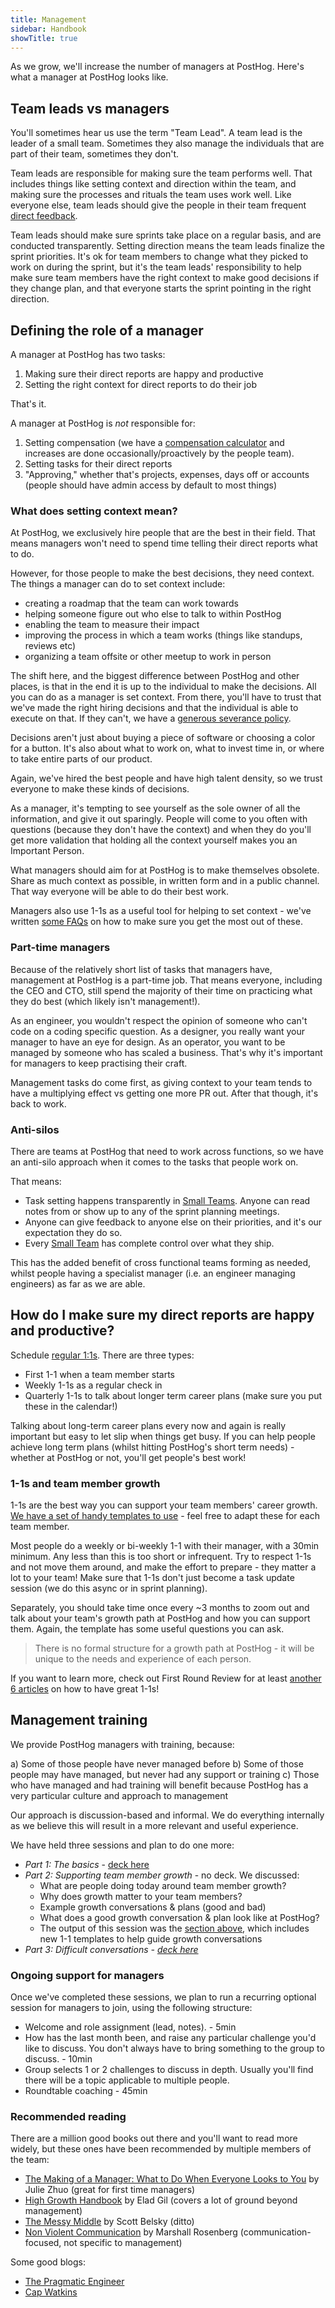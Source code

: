```yaml
---
title: Management
sidebar: Handbook
showTitle: true
---
```


As we grow, we'll increase the number of managers at PostHog. Here's what a manager at PostHog looks like.

## Team leads vs managers

You'll sometimes hear us use the term "Team Lead". A team lead is the leader of a small team. Sometimes they also manage the individuals that are part of their team, sometimes they don't.

Team leads are responsible for making sure the team performs well. That includes things like setting context and direction within the team, and making sure the processes and rituals the team uses work well. Like everyone else, team leads should give the people in their team frequent [direct feedback](/handbook/people/feedback).

Team leads should make sure sprints take place on a regular basis, and are conducted transparently. Setting direction means the team leads finalize the sprint priorities. It's ok for team members to change what they picked to work on during the sprint, but it's the team leads' responsibility to help make sure team members have the right context to make good decisions if they change plan, and that everyone starts the sprint pointing in the right direction.

## Defining the role of a manager

A manager at PostHog has two tasks:
1. Making sure their direct reports are happy and productive
1. Setting the right context for direct reports to do their job

That's it.

A manager at PostHog is _not_ responsible for:
1. Setting compensation (we have a [compensation calculator](/handbook/people/compensation) and increases are done occasionally/proactively by the people team).
1. Setting tasks for their direct reports
1. "Approving," whether that's projects, expenses, days off or accounts (people should have admin access by default to most things)

### What does setting context mean?

At PostHog, we exclusively hire people that are the best in their field.
That means managers won't need to spend time telling their direct reports what to do.

However, for those people to make the best decisions, they need context. The things a manager can do to set context include:
- creating a roadmap that the team can work towards
- helping someone figure out who else to talk to within PostHog
- enabling the team to measure their impact
- improving the process in which a team works (things like standups, reviews etc)
- organizing a team offsite or other meetup to work in person

The shift here, and the biggest difference between PostHog and other places, is that in the end it is up to the individual to make the decisions.
All you can do as a manager is set context. From there, you'll have to trust that we've made the right hiring decisions and that the individual is able to execute on that. If they can't, we have a [generous severance policy](/handbook/people/compensation#severance).

Decisions aren't just about buying a piece of software or choosing a color for a button. It's also about what to work on, what to invest time in, or where to take entire parts of our product.

Again, we've hired the best people and have high talent density, so we trust everyone to make these kinds of decisions.

As a manager, it's tempting to see yourself as the sole owner of all the information, and give it out sparingly.
People will come to you often with questions (because they don't have the context) and when they do you'll get more validation that holding all the context yourself makes you an Important Person.

What managers should aim for at PostHog is to make themselves obsolete. Share as much context as possible, in written form and in a public channel. That way everyone will be able to do their best work.

Managers also use 1-1s as a useful tool for helping to set context - we've written [some FAQs](/handbook/company/1-1s) on how to make sure you get the most out of these. 

### Part-time managers

Because of the relatively short list of tasks that managers have, management at PostHog is a part-time job.
That means everyone, including the CEO and CTO, still spend the majority of their time on practicing what they do best (which likely isn't management!).

As an engineer, you wouldn't respect the opinion of someone who can't code on a coding specific question.
As a designer, you really want your manager to have an eye for design.
As an operator, you want to be managed by someone who has scaled a business.
That's why it's important for managers to keep practising their craft.

Management tasks do come first, as giving context to your team tends to have a multiplying effect vs getting one more PR out. After that though, it's back to work.

### Anti-silos

There are teams at PostHog that need to work across functions, so we have an anti-silo approach when it comes to the tasks that people work on.

That means:
* Task setting happens transparently in [Small Teams](structure). Anyone can read notes from or show up to any of the sprint planning meetings.
* Anyone can give feedback to anyone else on their priorities, and it's our expectation they do so.
* Every [Small Team](structure) has complete control over what they ship.

This has the added benefit of cross functional teams forming as needed, whilst people having a specialist manager (i.e. an engineer managing engineers) as far as we are able. 

## How do I make sure my direct reports are happy and productive?

Schedule [regular 1:1s](https://github.com/PostHog/meta/tree/main/.github/1-1-TEMPLATES). There are three types:
  - First 1-1 when a team member starts
  - Weekly 1-1s as a regular check in
  - Quarterly 1-1s to talk about longer term career plans (make sure you put these in the calendar!)

Talking about long-term career plans every now and again is really important but easy to let slip when things get busy. If you can help people achieve long term plans (whilst hitting PostHog's short term needs) - whether at PostHog or not, you'll get people's best work!

### 1-1s and team member growth

1-1s are the best way you can support your team members' career growth. [We have a set of handy templates to use](https://github.com/PostHog/meta/tree/main/.github/1-1-TEMPLATES) - feel free to adapt these for each team member. 

Most people do a weekly or bi-weekly 1-1 with their manager, with a 30min minimum. Any less than this is too short or infrequent. Try to respect 1-1s and not move them around, and make the effort to prepare - they matter a lot to your team! Make sure that 1-1s don't just become a task update session (we do this async or in sprint planning).

Separately, you should take time once every ~3 months to zoom out and talk about your team's growth path at PostHog and how you can support them. Again, the template has some useful questions you can ask. 

> There is no formal structure for a growth path at PostHog - it will be unique to the needs and experience of each person.

If you want to learn more, check out First Round Review for at least [another 6 articles](https://review.firstround.com/managers-take-your-1-1s-to-the-next-level-with-these-6-must-reads) on how to have great 1-1s! 

## Management training

We provide PostHog managers with training, because:

a) Some of those people have never managed before
b) Some of those people may have managed, but never had any support or training
c) Those who have managed and had training will benefit because PostHog has a very particular culture and approach to management

Our approach is discussion-based and informal. We do everything internally as we believe this will result in a more relevant and useful experience.

We have held three sessions and plan to do one more:

- _Part 1: The basics_ - [deck here](https://docs.google.com/presentation/d/1TLMHx-w1zLjZTXoP8rxWYHkAzenS0g9LKRbvQ4jGsX0/edit#slide=id.p)
- _Part 2: Supporting team member growth_ - no deck. We discussed:
  - What are people doing today around team member growth?
  - Why does growth matter to your team members?
  - Example growth conversations & plans (good and bad)
  - What does a good growth conversation & plan look like at PostHog?
  - The output of this session was the [section above](https://posthog.com/handbook/company/management#how-do-i-make-sure-my-direct-reports-are-happy-and-productive), which includes new 1-1 templates to help guide growth conversations
- _Part 3: Difficult conversations - [deck here](https://docs.google.com/presentation/d/10nRDDpfaZKOToqP6l2aqKVkXd8k1gu-lOU7Ts4eehAM/edit?userstoinvite=james.g%40posthog.com&actionButton=1#slide=id.p)_

### Ongoing support for managers

Once we've completed these sessions, we plan to run a recurring optional session for managers to join, using the following structure:

- Welcome and role assignment (lead, notes). - 5min
- How has the last month been, and raise any particular challenge you'd like to discuss. You don't always have to bring something to the group to discuss. - 10min
- Group selects 1 or 2 challenges to discuss in depth. Usually you'll find there will be a topic applicable to multiple people.
- Roundtable coaching - 45min

### Recommended reading

There are a million good books out there and you'll want to read more widely, but these ones have been recommended by multiple members of the team:

- [The Making of a Manager: What to Do When Everyone Looks to You](https://www.goodreads.com/book/show/38821039-the-making-of-a-manager) by Julie Zhuo (great for first time managers)
- [High Growth Handbook](https://www.goodreads.com/book/show/40536148-high-growth-handbook) by Elad Gil (covers a lot of ground beyond management)
- [The Messy Middle](https://www.goodreads.com/book/show/40179007-the-messy-middle) by Scott Belsky (ditto)
- [Non Violent Communication](https://www.goodreads.com/book/show/3601593-non-violent-communication-a-language-of-life) by Marshall Rosenberg (communication-focused, not specific to management)

Some good blogs:

- [The Pragmatic Engineer](https://blog.pragmaticengineer.com/author/gergely/)
- [Cap Watkins](https://capwatkins.com/blog)
